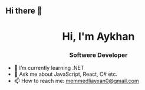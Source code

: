 ## Hi there 👋

<h1 align="center"> Hi, I'm Aykhan</h1>
<h3 align="center">Softwere Developer</h3>
   
- 🌱 I’m currently learning .NET
- 💬 Ask me about JavaScript, React, C# etc.
- 📫 How to reach me: memmedliayxan0@gmail.com


   


<!--
**AyxanMammadlidev/AyxanMammadlidev** is a ✨ _special_ ✨ repository because its `README.md` (this file) appears on your GitHub profile.

Here are some ideas to get you started:

- 🔭 I’m currently working on ...
- 🌱 I’m currently learning ...
- 👯 I’m looking to collaborate on ...
- 🤔 I’m looking for help with ...
- 💬 Ask me about ...
- 📫 How to reach me: ...
- 😄 Pronouns: ...
- ⚡ Fun fact: ...
-->
